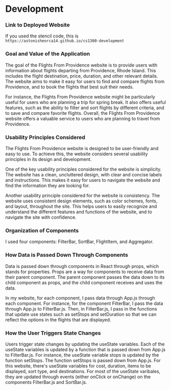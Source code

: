 # Development

### Link to Deployed Website
If you used the stencil code, this is `https://astonisheorca14.github.io/cs1300-development`

### Goal and Value of the Application

The goal of the Flights From Providence website is to provide users with information about flights departing from Providence, Rhode Island. 
This includes the flight destination, price, duration, and other relevant details. 
The website aims to make it easy for users to find and compare flights from Providence, and to book the flights that best suit their needs.

For instance, the Flights From Providence website might be particularly useful for users who are planning a trip for spring break. It also offers useful features, such as the ability to filter and sort flights by different criteria, and to save and compare favorite flights. Overall, the Flights From Providence website offers a valuable service to users who are planning to travel from Providence.

### Usability Principles Considered

The Flights From Providence website is designed to be user-friendly and easy to use. To achieve this, the website considers several usability principles in its design and development.

One of the key usability principles considered for the website is simplicity. The website has a clean, uncluttered design, with clear and concise labels and instructions. This makes it easy for users to navigate the website and find the information they are looking for.

Another usability principle considered for the website is consistency. The website uses consistent design elements, such as color schemes, fonts, and layout, throughout the site. This helps users to easily recognize and understand the different features and functions of the website, and to navigate the site with confidence.

### Organization of Components

I used four components: FilterBar, SortBar, FlightItem, and Aggregator.

### How Data is Passed Down Through Components
Data is passed down through components in React through props, which stands for properties. Props are a way for components to receive data from their parent component. The parent component passes the data down to its child component as props, and the child component receives and uses the data.

In my website, for each component, I pass data through App.js through each component. For instance, for the component FilterBar, I pass the data through App.js to FilterBar.js. Then, in FilterBar.js, I pass in the functions that update use states such as setStops and setDuration so that we can reflect the options
in the flights that are displayed. 

### How the User Triggers State Changes

Users trigger state changes by updating the useState variables. Each of the useState variables is updated by a function that is passed down from App.js to FilterBar.js. For instance, the useState variable stops is updated by the function setStops. The function setStops is passed down from App.js.
For this website, there's useState variables for cost, duration, items to be displayed, sort type, and destinations. For most of the useState varibales, they are 
updated through events (either onClick or onChange) on the components FilterBar.js and SortBar.js.


